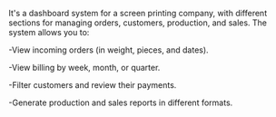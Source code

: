 It's a dashboard system for a screen printing company, with different sections for managing orders, customers, production, and sales. The system allows you to:

-View incoming orders (in weight, pieces, and dates).

-View billing by week, month, or quarter.

-Filter customers and review their payments.

-Generate production and sales reports in different formats.
